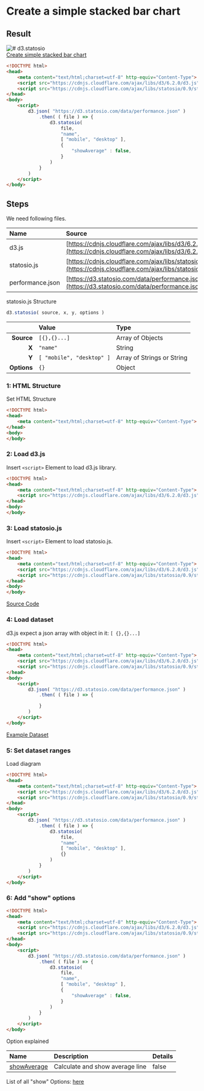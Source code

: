 # Create a simple stacked bar chart

## Result

![# d3.statosio](https://d3.statosio.com/assets/images/example-stacked-bar-400.jpg)<br>
[Create simple stacked bar chart](https://d3.statosio.com/tutorials/simple-stacked-bar-chart.html)

```html
<!DOCTYPE html>
<head>
    <meta content="text/html;charset=utf-8" http-equiv="Content-Type">
    <script src="https://cdnjs.cloudflare.com/ajax/libs/d3/6.2.0/d3.js" integrity="sha512-I54fxhTJwRigWTc3uNjgDzgii7LW+WJuyyA8kc6WaaZ7RQQNAf8bOEJLRNav7n/ca09MUwl5FptUukvqrOTUvQ==" crossorigin="anonymous"></script>
    <script src="https://cdnjs.cloudflare.com/ajax/libs/statosio/0.9/statosio.js" integrity="sha512-cpZ1Pq+WxFjYMahfsghI7nRqv7FVeZLH5CirYPLX11iF6jWfMgkvYVp3UYQ/W109s/3RWtyFNM0wPUOpGfNLJA==" crossorigin="anonymous"></script>
</head>
<body>
    <script>
        d3.json( "https://d3.statosio.com/data/performance.json" )
            .then( ( file ) => {
                d3.statosio( 
                    file, 
                    "name", 
                    [ "mobile", "desktop" ], 
                    { 
                        "showAverage" : false,
                    }
                )
            } 
        )
    </script>
</body>
```


## Steps

We need following files.

| **Name** | **Source** | **Description** |
|:---|:---|:---|
| d3.js | [https://cdnjs.cloudflare.com/ajax/libs/d3/6.2.0/d3.js](https://cdnjs.cloudflare.com/ajax/libs/d3/6.2.0/d3.js) | d3.js Library | 
| statosio.js | [https://cdnjs.cloudflare.com/ajax/libs/statosio/0.9/statosio.js](https://cdnjs.cloudflare.com/ajax/libs/statosio/0.9/statosio.js) | statosio.js Library | 
| performance.json | [https://d3.statosio.com/data/performance.json](https://d3.statosio.com/data/performance.json) | Dataset |

statosio.js Structure

```javascript
d3.statosio( source, x, y, options )
``````

| | **Value** | **Type** |
|------:|:------|:------|
| **Source** | ```[{},{}...]``` | Array of Objects |
| **X** | ```"name"``` | String |
| **Y** | ```[ "mobile", "desktop" ]``` | Array of Strings or String |
| **Options** | ```{}``` | Object |


### 1: HTML Structure
Set HTML Structure

```html
<!DOCTYPE html>
<head>
    <meta content="text/html;charset=utf-8" http-equiv="Content-Type">
</head>
<body>
</body>
```

### 2: Load d3.js
Insert ```<script>``` Element to load d3.js library.

```html
<!DOCTYPE html>
<head>
    <meta content="text/html;charset=utf-8" http-equiv="Content-Type">
    <script src="https://cdnjs.cloudflare.com/ajax/libs/d3/6.2.0/d3.js" integrity="sha512-I54fxhTJwRigWTc3uNjgDzgii7LW+WJuyyA8kc6WaaZ7RQQNAf8bOEJLRNav7n/ca09MUwl5FptUukvqrOTUvQ==" crossorigin="anonymous"></script>
</head>
<body>
</body>
```

### 3: Load statosio.js
Insert ```<script>``` Element to load statosio.js.

```html
<!DOCTYPE html>
<head>
    <meta content="text/html;charset=utf-8" http-equiv="Content-Type">
    <script src="https://cdnjs.cloudflare.com/ajax/libs/d3/6.2.0/d3.js" integrity="sha512-I54fxhTJwRigWTc3uNjgDzgii7LW+WJuyyA8kc6WaaZ7RQQNAf8bOEJLRNav7n/ca09MUwl5FptUukvqrOTUvQ==" crossorigin="anonymous"></script>
    <script src="https://cdnjs.cloudflare.com/ajax/libs/statosio/0.9/statosio.js" integrity="sha512-cpZ1Pq+WxFjYMahfsghI7nRqv7FVeZLH5CirYPLX11iF6jWfMgkvYVp3UYQ/W109s/3RWtyFNM0wPUOpGfNLJA==" crossorigin="anonymous"></script>
</head>
<body>
</body>

```
[Source Code](https://cdnjs.cloudflare.com/ajax/libs/statosio/0.9/statosio.js)


### 4: Load dataset
d3.js expect a json array with object in it: ```[ {},{}...]```

```html
<!DOCTYPE html>
<head>
    <meta content="text/html;charset=utf-8" http-equiv="Content-Type">
    <script src="https://cdnjs.cloudflare.com/ajax/libs/d3/6.2.0/d3.js" integrity="sha512-I54fxhTJwRigWTc3uNjgDzgii7LW+WJuyyA8kc6WaaZ7RQQNAf8bOEJLRNav7n/ca09MUwl5FptUukvqrOTUvQ==" crossorigin="anonymous"></script>
    <script src="https://cdnjs.cloudflare.com/ajax/libs/statosio/0.9/statosio.js" integrity="sha512-cpZ1Pq+WxFjYMahfsghI7nRqv7FVeZLH5CirYPLX11iF6jWfMgkvYVp3UYQ/W109s/3RWtyFNM0wPUOpGfNLJA==" crossorigin="anonymous"></script>
</head>
<body>
    <script>
        d3.json( "https://d3.statosio.com/data/performance.json" )
            .then( ( file ) => {

            } 
        )
    </script>
</body>
```
[Example Dataset](https://d3.statosio.com/data/performance.json)


### 5: Set dataset ranges
Load diagram

```html
<!DOCTYPE html>
<head>
    <meta content="text/html;charset=utf-8" http-equiv="Content-Type">
    <script src="https://cdnjs.cloudflare.com/ajax/libs/d3/6.2.0/d3.js" integrity="sha512-I54fxhTJwRigWTc3uNjgDzgii7LW+WJuyyA8kc6WaaZ7RQQNAf8bOEJLRNav7n/ca09MUwl5FptUukvqrOTUvQ==" crossorigin="anonymous"></script>
    <script src="https://cdnjs.cloudflare.com/ajax/libs/statosio/0.9/statosio.js" integrity="sha512-cpZ1Pq+WxFjYMahfsghI7nRqv7FVeZLH5CirYPLX11iF6jWfMgkvYVp3UYQ/W109s/3RWtyFNM0wPUOpGfNLJA==" crossorigin="anonymous"></script>
</head>
<body>
    <script>
        d3.json( "https://d3.statosio.com/data/performance.json" )
            .then( ( file ) => {
                d3.statosio( 
                    file, 
                    "name", 
                    [ "mobile", "desktop" ], 
                    {}
                )
            } 
        )
    </script>
</body>
```


### 6: Add "show" options

```html
<!DOCTYPE html>
<head>
    <meta content="text/html;charset=utf-8" http-equiv="Content-Type">
    <script src="https://cdnjs.cloudflare.com/ajax/libs/d3/6.2.0/d3.js" integrity="sha512-I54fxhTJwRigWTc3uNjgDzgii7LW+WJuyyA8kc6WaaZ7RQQNAf8bOEJLRNav7n/ca09MUwl5FptUukvqrOTUvQ==" crossorigin="anonymous"></script>
    <script src="https://cdnjs.cloudflare.com/ajax/libs/statosio/0.9/statosio.js" integrity="sha512-cpZ1Pq+WxFjYMahfsghI7nRqv7FVeZLH5CirYPLX11iF6jWfMgkvYVp3UYQ/W109s/3RWtyFNM0wPUOpGfNLJA==" crossorigin="anonymous"></script>
</head>
<body>
    <script>
        d3.json( "https://d3.statosio.com/data/performance.json" )
            .then( ( file ) => {
                d3.statosio( 
                    file, 
                    "name", 
                    [ "mobile", "desktop" ], 
                    { 
                        "showAverage" : false,
                    }
                )
            } 
        )
    </script>
</body>
```

Option explained

| **Name** | **Description** | **Details** | 
|:---|:---|:---|
| [showAverage](https://d3.statosio.com/options/show__average.html) | Calculate and show average line | false |

List of all "show" Options: [here](https://d3.statosio.com/options/index.html#show)